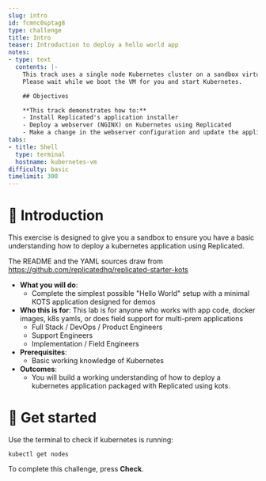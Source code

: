 ```yaml
---
slug: intro
id: fcmnc0sptag8
type: challenge
title: Intro
teaser: Introduction to deploy a hello world app
notes:
- type: text
  contents: |-
    This track uses a single node Kubernetes cluster on a sandbox virtual machine.
    Please wait while we boot the VM for you and start Kubernetes.

    ## Objectives

    **This track demonstrates how to:**
    - Install Replicated's application installer
    - Deploy a webserver (NGINX) on Kubernetes using Replicated
    - Make a change in the webserver configuration and update the application
tabs:
- title: Shell
  type: terminal
  hostname: kubernetes-vm
difficulty: basic
timelimit: 300
---
```


👋 Introduction
===============

This exercise is designed to give you a sandbox to ensure you have a basic understanding how to deploy a kubernetes application using Replicated.

The README and the YAML sources draw from https://github.com/replicatedhq/replicated-starter-kots

* **What you will do**:
  * Complete the simplest possible "Hello World" setup with a minimal KOTS application designed for demos
* **Who this is for**: This lab is for anyone who works with app code, docker images, k8s yamls, or does field support for multi-prem applications
  * Full Stack / DevOps / Product Engineers
  * Support Engineers
  * Implementation / Field Engineers
* **Prerequisites**:
  * Basic working knowledge of Kubernetes
* **Outcomes**:
  * You will build a working understanding of how to deploy a kubernetes application packaged with Replicated using kots.


🐚 Get started
===============

Use the terminal to check if kubernetes is running:

```
kubectl get nodes
```

To complete this challenge, press **Check**.

